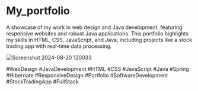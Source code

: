 # My_portfolio

A showcase of my work in web design and Java development, featuring responsive websites and robust Java applications. This portfolio highlights my skills in HTML, CSS, JavaScript, and Java, including projects like a stock trading app with real-time data processing.


![Screenshot 2024-08-20 120033](https://github.com/user-attachments/assets/85c0b7e0-9d22-4ccc-88df-dddd880ba4e6)
















#WebDesign #JavaDevelopment #HTML #CSS #JavaScript #Java #Spring #Hibernate #ResponsiveDesign #Portfolio #SoftwareDevelopment #StockTradingApp #FullStack
